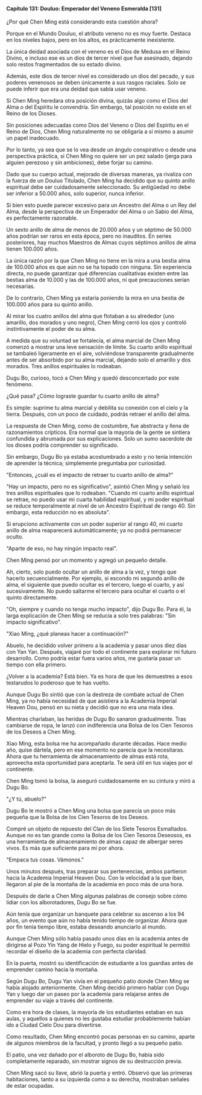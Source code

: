 
#### Capítulo 131: Douluo: Emperador del Veneno Esmeralda [131]

¿Por qué Chen Ming está considerando esta cuestión ahora?

Porque en el Mundo Douluo, el atributo veneno no es muy fuerte. Destaca en los niveles bajos, pero en los altos, es prácticamente inexistente.

La única deidad asociada con el veneno es el Dios de Medusa en el Reino Divino, e incluso ese es un dios de tercer nivel que fue asesinado, dejando solo restos fragmentados de su estado divino.

Además, este dios de tercer nivel es considerado un dios del pecado, y sus poderes venenosos se deben únicamente a sus rasgos raciales. Solo se puede inferir que era una deidad que sabía usar veneno.

Si Chen Ming heredara otra posición divina, quizás algo como el Dios del Alma o del Espíritu le convendría. Sin embargo, tal posición no existe en el Reino de los Dioses.

Sin posiciones adecuadas como Dios del Veneno o Dios del Espíritu en el Reino de Dios, Chen Ming naturalmente no se obligaría a sí mismo a asumir un papel inadecuado.

Por lo tanto, ya sea que se lo vea desde un ángulo conspirativo o desde una perspectiva práctica, si Chen Ming no quiere ser un pez salado (jerga para alguien perezoso y sin ambiciones), debe forjar su camino.

Dado que su cuerpo actual, mejorado de diversas maneras, ya rivaliza con la fuerza de un Douluo Titulado, Chen Ming ha decidido que su quinto anillo espiritual debe ser cuidadosamente seleccionado. Su antigüedad no debe ser inferior a 50.000 años, solo superior, nunca inferior.

Si bien esto puede parecer excesivo para un Ancestro del Alma o un Rey del Alma, desde la perspectiva de un Emperador del Alma o un Sabio del Alma, es perfectamente razonable.

Un sexto anillo de alma de menos de 20.000 años y un séptimo de 50.000 años podrían ser raros en esta época, pero no inauditos. En series posteriores, hay muchos Maestros de Almas cuyos séptimos anillos de alma tienen 100.000 años.

La única razón por la que Chen Ming no tiene en la mira a una bestia alma de 100.000 años es que aún no se ha topado con ninguna. Sin experiencia directa, no puede garantizar qué diferencias cualitativas existen entre las bestias alma de 10.000 y las de 100.000 años, ni qué precauciones serían necesarias.

De lo contrario, Chen Ming ya estaría poniendo la mira en una bestia de 100.000 años para su quinto anillo.

Al mirar los cuatro anillos del alma que flotaban a su alrededor (uno amarillo, dos morados y uno negro), Chen Ming cerró los ojos y controló instintivamente el poder de su alma.

A medida que su voluntad se fortalecía, el alma marcial de Chen Ming comenzó a mostrar una leve sensación de límite. Su cuarto anillo espiritual se tambaleó ligeramente en el aire, volviéndose transparente gradualmente antes de ser absorbido por su alma marcial, dejando solo el amarillo y dos morados. Tres anillos espirituales lo rodeaban.

Dugu Bo, curioso, tocó a Chen Ming y quedó desconcertado por este fenómeno.

¿Qué pasa? ¿Cómo lograste guardar tu cuarto anillo de alma?

Es simple: suprime tu alma marcial y debilita su conexión con el cielo y la tierra. Después, con un poco de cuidado, podrás retraer el anillo del alma.

La respuesta de Chen Ming, como de costumbre, fue abstracta y llena de razonamientos crípticos. Era normal que la mayoría de la gente se sintiera confundida y abrumada por sus explicaciones. Solo un sumo sacerdote de los dioses podría comprender su significado.

Sin embargo, Dugu Bo ya estaba acostumbrado a esto y no tenía intención de aprender la técnica; simplemente preguntaba por curiosidad.

"Entonces, ¿cuál es el impacto de retraer tu cuarto anillo de alma?"

"Hay un impacto, pero no es significativo", asintió Chen Ming y señaló los tres anillos espirituales que lo rodeaban. "Cuando mi cuarto anillo espiritual se retrae, no puedo usar mi cuarta habilidad espiritual, y mi poder espiritual se reduce temporalmente al nivel de un Ancestro Espiritual de rango 40. Sin embargo, esta reducción no es absoluta".

Si erupciono activamente con un poder superior al rango 40, mi cuarto anillo de alma reaparecerá automáticamente; ya no podrá permanecer oculto.

"Aparte de eso, no hay ningún impacto real".

Chen Ming pensó por un momento y agregó un pequeño detalle.

Ah, cierto, solo puedo ocultar un anillo de alma a la vez, y tengo que hacerlo secuencialmente. Por ejemplo, si escondo mi segundo anillo de alma, el siguiente que puedo ocultar es el tercero, luego el cuarto, y así sucesivamente. No puedo saltarme el tercero para ocultar el cuarto o el quinto directamente.

"Oh, siempre y cuando no tenga mucho impacto", dijo Dugu Bo. Para él, la larga explicación de Chen Ming se reducía a solo tres palabras: "Sin impacto significativo".

"Xiao Ming, ¿qué planeas hacer a continuación?"

Abuelo, he decidido volver primero a la academia y pasar unos diez días con Yan Yan. Después, viajaré por todo el continente para explorar mi futuro desarrollo. Como podría estar fuera varios años, me gustaría pasar un tiempo con ella primero.

¿Volver a la academia? Está bien. Ya es hora de que les demuestres a esos testarudos lo poderoso que te has vuelto.

Aunque Dugu Bo sintió que con la destreza de combate actual de Chen Ming, ya no había necesidad de que asistiera a la Academia Imperial Heaven Dou, pensó en su nieta y decidió que no era una mala idea.

Mientras charlaban, las heridas de Dugu Bo sanaron gradualmente. Tras cambiarse de ropa, le lanzó con indiferencia una Bolsa de los Cien Tesoros de los Deseos a Chen Ming.

Xiao Ming, esta bolsa me ha acompañado durante décadas. Hace medio año, quise dártela, pero en ese momento no parecía que la necesitaras. Ahora que tu herramienta de almacenamiento de almas está rota, aprovecha esta oportunidad para aceptarla. Te será útil en tus viajes por el continente.

Chen Ming tomó la bolsa, la aseguró cuidadosamente en su cintura y miró a Dugu Bo.

"¿Y tú, abuelo?"

Dugu Bo le mostró a Chen Ming una bolsa que parecía un poco más pequeña que la Bolsa de los Cien Tesoros de los Deseos.

Compré un objeto de repuesto del Clan de los Siete Tesoros Esmaltados. Aunque no es tan grande como la Bolsa de los Cien Tesoros Deseosos, es una herramienta de almacenamiento de almas capaz de albergar seres vivos. Es más que suficiente para mí por ahora.

"Empaca tus cosas. Vámonos."

Unos minutos después, tras preparar sus pertenencias, ambos partieron hacia la Academia Imperial Heaven Dou. Con la velocidad a la que iban, llegaron al pie de la montaña de la academia en poco más de una hora.

Después de darle a Chen Ming algunas palabras de consejo sobre cómo lidiar con los alborotadores, Dugu Bo se fue.

Aún tenía que organizar un banquete para celebrar su ascenso a los 94 años, un evento que aún no había tenido tiempo de organizar. Ahora que por fin tenía tiempo libre, estaba deseando anunciarlo al mundo.

Aunque Chen Ming sólo había pasado unos días en la academia antes de dirigirse al Pozo Yin Yang de Hielo y Fuego, su poder espiritual le permitió recordar el diseño de la academia con perfecta claridad.

En la puerta, mostró su identificación de estudiante a los guardias antes de emprender camino hacia la montaña.

Según Dugu Bo, Dugu Yan vivía en el pequeño patio donde Chen Ming se había alojado anteriormente. Chen Ming decidió primero hablar con Dugu Yan y luego dar un paseo por la academia para relajarse antes de emprender su viaje a través del continente.

Como era hora de clases, la mayoría de los estudiantes estaban en sus aulas, y aquellos a quienes no les gustaba estudiar probablemente habían ido a Ciudad Cielo Dou para divertirse.

Como resultado, Chen Ming encontró pocas personas en su camino, aparte de algunos miembros de la facultad, y pronto llegó a su pequeño patio.

El patio, una vez dañado por el alboroto de Dugu Bo, había sido completamente reparado, sin mostrar signos de su destrucción previa.

Chen Ming sacó su llave, abrió la puerta y entró. Observó que las primeras habitaciones, tanto a su izquierda como a su derecha, mostraban señales de estar ocupadas.